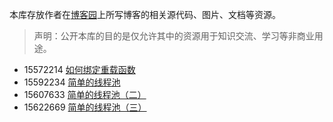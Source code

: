本库存放作者在[博客园](https://www.cnblogs.com/green-cnblogs/)上所写博客的相关源代码、图片、文档等资源。

> 声明：公开本库的目的是仅允许其中的资源用于知识交流、学习等非商业用途。

* 15572214 [如何绑定重载函数](https://www.cnblogs.com/green-cnblogs/p/15572214.html)
* 15592234 [简单的线程池](https://www.cnblogs.com/green-cnblogs/p/15592234.html)
* 15607633 [简单的线程池（二）](https://www.cnblogs.com/green-cnblogs/p/15607633.html)
* 15622669 [简单的线程池（三）](https://www.cnblogs.com/green-cnblogs/p/15622669.html)